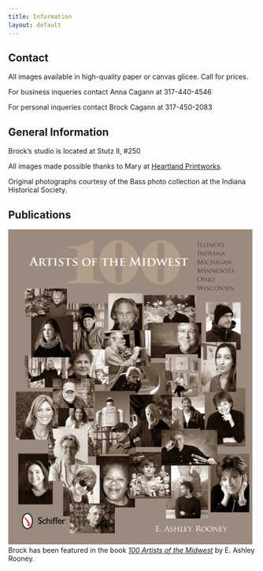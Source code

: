 ```yaml
---
title: Information
layout: default
---
```


## Contact

All images available in high-quality paper or canvas glicee. Call for prices.

For business inqueries contact Anna Cagann at 317-440-4546  

For personal inqueries contact Brock Cagann at 317-450-2083

## General Information

Brock’s studio is located at Stutz II, #250  

All images made possible thanks to Mary at [Heartland Printworks](http://www.heartlandprintworks.com).  

Original photographs courtesy of the Bass photo collection at the Indiana Historical Society.  

## Publications

<img src="/img/bookcover.jpg" alt="100 Artists of the Midwest book cover" />Brock has been featured in the book [<i>100 Artists of the Midwest</i>](http://www.amazon.com/100-Artists-Midwest-Minnesota-Wisconsin/dp/0764341057) by E. Ashley Rooney. </br></br></br></br>